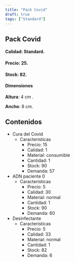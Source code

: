 ```yaml
---
title: "Pack Covid"
draft: true
tags: ["Standard"]
---
```

## Pack Covid
#### Calidad: Standard.
#### Precio: 25.
#### Stock: 82.
#### Dimensiones
**Altura**: 4 cm .

**Ancho**: 8 cm.
## Contenidos
- Cura del Covid
    - Caracteristicas
        - Precio: 15
        - Calidad: 1
        - Material: consumible
        - Cantidad: 1
        - Stock: 90
        - Demanda: 57
- ADN paciente 0
    - Caracteristicas
        - Precio: 5
        - Calidad: 30
        - Material: normal
        - Cantidad: 1
        - Stock: 90
        - Demanda: 60
- Desinfectante
    - Caracteristicas
        - Precio: 5
        - Calidad: 33
        - Material: normal
        - Cantidad: 1
        - Stock: 82
        - Demanda: 6
